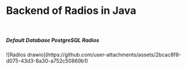 <h1>Backend of Radios in Java</h1>
<br/>
<h5>Default Database    PostgreSQL Radios</h5>
![Radios drawio](https://github.com/user-attachments/assets/2bcac8f8-d075-43d3-8a30-a752c50869b1)


